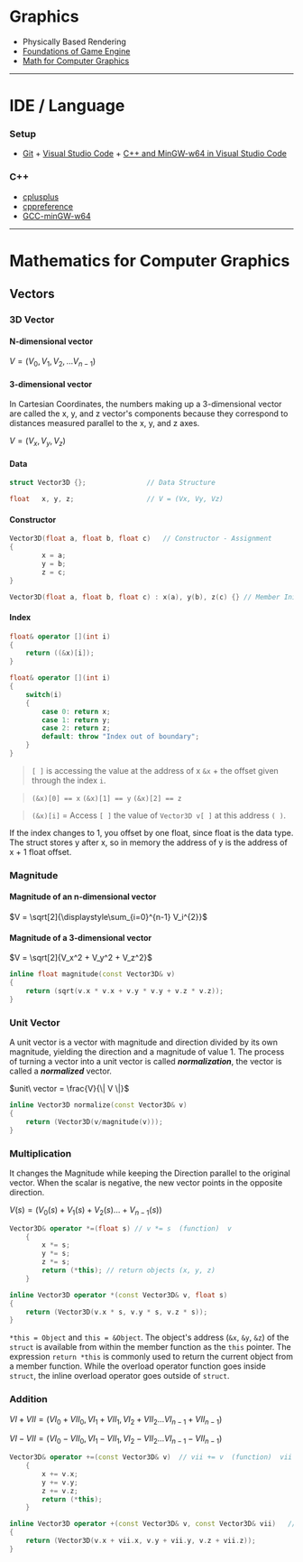 # Graphics

- Physically Based Rendering
- [Foundations of Game Engine](https://foundationsofgameenginedev.com/)
- [Math for Computer Graphics](https://mathfor3dgameprogramming.com/)

---

# IDE / Language
### Setup
- [Git](https://git-scm.com/docs/git) + [Visual Studio Code](https://code.visualstudio.com) + [C++ and MinGW-w64 in Visual Studio Code](https://code.visualstudio.com/docs/cpp/config-mingw)
### C++
- [cplusplus](https://cplusplus.com/doc/tutorial/)
- [cppreference](https://en.cppreference.com/w/)
- [GCC-minGW-w64](https://www.msys2.org/)

---

# Mathematics for Computer Graphics

## Vectors

### 3D Vector

#### N-dimensional vector

$V = (V_0, V_1, V_2, \dots V_{n-1})$

#### 3-dimensional vector

In Cartesian Coordinates, the numbers making up a 3-dimensional vector are called the x, y, and z vector's components because they correspond to distances measured parallel to the x, y, and z axes.

$V = (V_x, V_y, V_z)$

#### Data

```cpp
struct Vector3D {};               // Data Structure

float	x, y, z;                  // V = (Vx, Vy, Vz)
```

#### Constructor

```cpp
Vector3D(float a, float b, float c)   // Constructor - Assignment
{
		x = a;                        
		y = b;
		z = c;
}

Vector3D(float a, float b, float c) : x(a), y(b), z(c) {} // Member Initialize List - Initialization
```

#### Index

```cpp 
float& operator [](int i) 
{ 
	return ((&x)[i]); 
}

float& operator [](int i) 
{ 
	switch(i) 
	{
		case 0: return x; 
		case 1: return y; 
		case 2: return z; 
		default: throw "Index out of boundary";
	}
}
```
>``[ ]`` is accessing the value at the address of x ``&x`` + the offset given through the index ``i``.

>``(&x)[0] == x`` ``(&x)[1] == y`` ``(&x)[2] == z``

>``(&x)[i]`` = Access ``[ ]`` the value of ``Vector3D v[ ]`` at this address ``( )``.

 If the index changes to 1, you offset by one float, since float is the data type. The struct stores y after x, so in memory the address of y is the address of x + 1 float offset.



### Magnitude

#### Magnitude of an n-dimensional vector

$V = \sqrt[2]{\displaystyle\sum_{i=0}^{n-1} V_i^{2}}$

#### Magnitude of a 3-dimensional vector

$V = \sqrt[2]{V_x^2 + V_y^2 + V_z^2}$

```cpp
inline float magnitude(const Vector3D& v)          
{
	return (sqrt(v.x * v.x + v.y * v.y + v.z * v.z));
}
```



### Unit Vector

A unit vector is a vector with magnitude and direction divided by its own magnitude, yielding the direction and a magnitude of value 1.
The process of turning a vector into a unit vector is called ***normalization***, the vector is called a ***normalized*** vector.

$unit\ vector = \frac{V}{\| V \|}$

```cpp
inline Vector3D normalize(const Vector3D& v)
{
	return (Vector3D(v/magnitude(v)));
}
```



### Multiplication

It changes the Magnitude while keeping the Direction parallel to the original vector.
When the scalar is negative, the new vector points in the opposite direction.

$V(s) = (V_0(s) + V_1(s) + V_2(s) \dots + V_{n-1}(s))$

```cpp
Vector3D& operator *=(float s) // v *= s  (function)  v
	{
		x *= s;
		y *= s;
		z *= s;
		return (*this); // return objects (x, y, z)
	}
```

```cpp
inline Vector3D operator *(const Vector3D& v, float s)
{
	return (Vector3D(v.x * s, v.y * s, v.z * s));
}
```

``*this = Object`` and  ``this = &Object``.
The object's address (``&x``, ``&y``, ``&z``) of the ``struct`` is available from within the member function as the ``this`` pointer.
The expression ``return *this`` is commonly used to return the current object from a member function.
While the overload operator function goes inside ``struct``, the inline overload operator goes outside of ``struct``.



### Addition

$VI + VII = (VI_0 + VII_0, VI_1 + VII_1, VI_2 + VII_2 \dots VI_{n-1} + VII_{n-1})$

$VI - VII = (VI_0 - VII_0, VI_1 - VII_1, VI_2 - VII_2 \dots VI_{n-1} - VII_{n-1})$

```cpp
Vector3D& operator +=(const Vector3D& v)  // vii += v  (function)  vii  
	{
		x += v.x;
		y += v.y;
		z += v.z;
		return (*this);
	}
```

```cpp
inline Vector3D operator +(const Vector3D& v, const Vector3D& vii)   // viii = v + vii
{
	return (Vector3D(v.x + vii.x, v.y + vii.y, v.z + vii.z));
}
```
